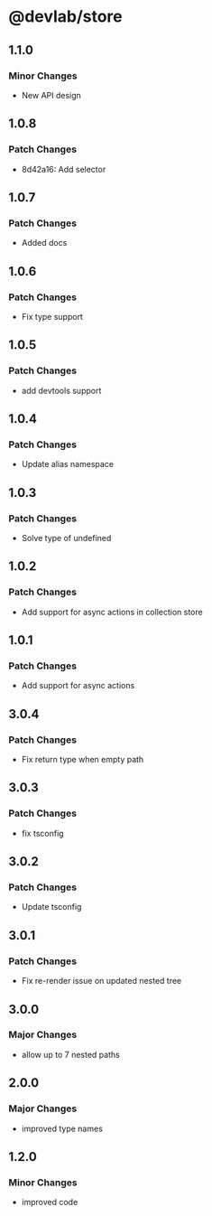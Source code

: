 # @devlab/store

## 1.1.0

### Minor Changes

- New API design

## 1.0.8

### Patch Changes

- 8d42a16: Add selector

## 1.0.7

### Patch Changes

- Added docs

## 1.0.6

### Patch Changes

- Fix type support

## 1.0.5

### Patch Changes

- add devtools support

## 1.0.4

### Patch Changes

- Update alias namespace

## 1.0.3

### Patch Changes

- Solve type of undefined

## 1.0.2

### Patch Changes

- Add support for async actions in collection store

## 1.0.1

### Patch Changes

- Add support for async actions

## 3.0.4

### Patch Changes

- Fix return type when empty path

## 3.0.3

### Patch Changes

- fix tsconfig

## 3.0.2

### Patch Changes

- Update tsconfig

## 3.0.1

### Patch Changes

- Fix re-render issue on updated nested tree

## 3.0.0

### Major Changes

- allow up to 7 nested paths

## 2.0.0

### Major Changes

- improved type names

## 1.2.0

### Minor Changes

- improved code
